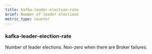 ```yaml
---
title: kafka-leader-election-rate
brief: Number of leader elections
metric_type: counter
---
```

### kafka-leader-election-rate

Number of leader elections. Non-zero when there are Broker failures.
